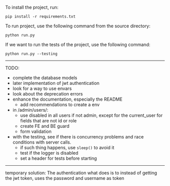 
To install the project, run:

```
pip install -r requirements.txt
```

To run project, use the following command from the source directory:

```
python run.py
```

If we want to run the tests of the project, use the following command:

```
python run.py --testing
```

----------------
TODO: 
- complete the database models
- later implementation of jwt authentication
- look for a way to use envars
- look about the deprecation errors
- enhance the documentation, especially the README
    - add recommendations to create a env
- in /admin/users/:
    - use disabled in all users if not admin, except for the current_user for fields that are not id or role
    - create FE and BE guard
    - form validation
- with the testing, see if there is concurrency problems and race conditions with server calls.
    - if such thing happens, use `sleep()` to avoid it
    - test if the logger is disabled
    - set a header for tests before starting


----------------
temporary solution:
    The authentication what does is to instead of getting the jwt token, uses the password and username as token